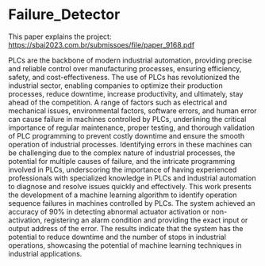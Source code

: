 # Failure_Detector

This paper explains the project: https://sbai2023.com.br/submissoes/file/paper_9168.pdf
 
PLCs are the backbone of modern industrial automation, providing precise and reliable control over manufacturing processes, ensuring efficiency, safety, and cost-effectiveness. The use of PLCs has revolutionized the industrial sector, enabling companies to optimize their production processes, reduce downtime, increase productivity, and ultimately, stay ahead of the competition. A range of factors such as electrical and mechanical issues, environmental factors, software errors, and human error can cause failure in machines controlled by PLCs, underlining the critical importance of regular maintenance, proper testing, and thorough validation of PLC programming to prevent costly downtime and ensure the smooth operation of industrial processes. Identifying errors in these machines can be challenging due to the complex nature of industrial processes, the potential for multiple causes of failure, and the intricate programming involved in PLCs, underscoring the importance of having experienced professionals with specialized knowledge in PLCs and industrial automation to diagnose and resolve issues quickly and effectively. This work presents the development of a machine learning algorithm to identify operation sequence failures in machines controlled by PLCs. The system achieved
an accuracy of 90% in detecting abnormal actuator activation or non-activation, registering an alarm condition and providing the exact input or output address of the error. The results indicate that the system has the potential to reduce downtime and the number of stops in industrial operations, showcasing the potential of machine learning techniques in industrial applications.
